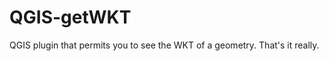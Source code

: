 QGIS-getWKT
===========

QGIS plugin that permits you to see the WKT of a geometry. That's it really.
